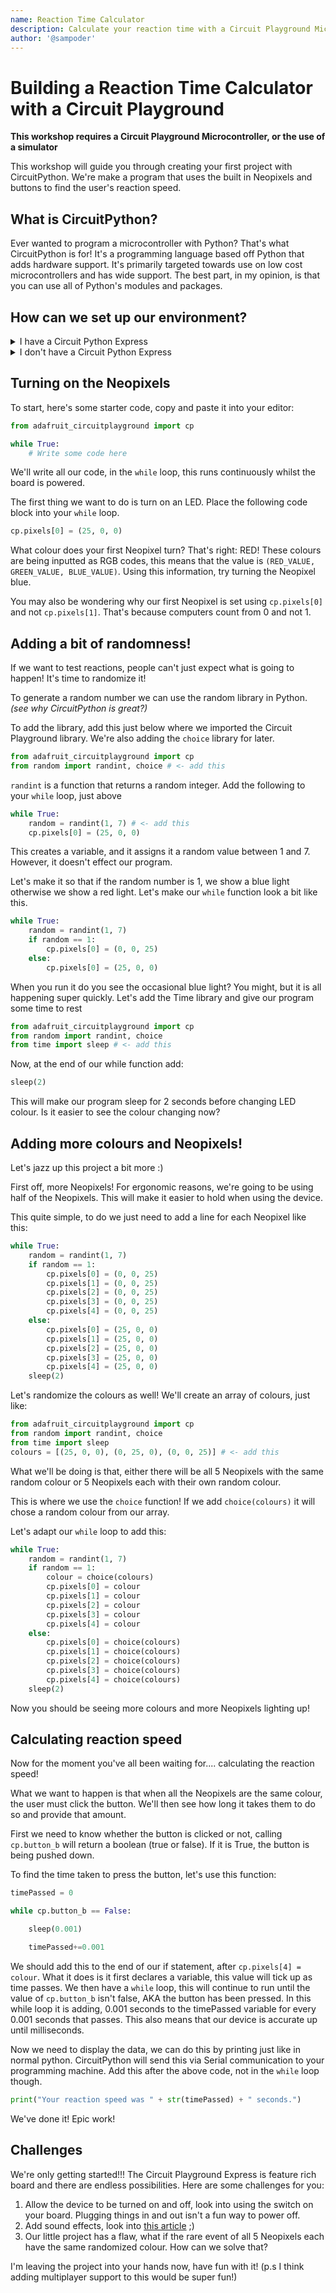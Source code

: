 ```yaml
---
name: Reaction Time Calculator
description: Calculate your reaction time with a Circuit Playground Microcontroller & CircuitPython
author: '@sampoder'
---
```


# Building a Reaction Time Calculator with a Circuit Playground

**This workshop requires a Circuit Playground Microcontroller, or the use of a simulator**

This workshop will guide you through creating your first project with CircuitPython. We're make a program that uses the built in Neopixels and buttons to find the user's reaction speed.

## What is CircuitPython?

Ever wanted to program a microcontroller with Python? That's what CircuitPython is for! It's a programming language based off Python that adds hardware support. It's primarily targeted towards use on low cost microcontrollers and has wide support. The best part, in my opinion, is that you can use all of Python's modules and packages.

## How can we set up our environment?

<details>
  <summary>I have a Circuit Python Express</summary>
  <ol>
    <li>Install CircuitPython onto your board, <a href="https://learn.adafruit.com/adafruit-circuit-playground-express/circuitpython-quickstart">here's how.</a></li>
    <li>Set up Mu Editor, this editor has in-built support for CircuitPython, <a href="https://learn.adafruit.com/adafruit-circuit-playground-express/installing-mu-editor">here's how</a></li>
  </ol>
</details>

<details>
  <summary>I don't have a Circuit Python Express</summary>
  <ol>
    <li><a href="https://code.visualstudio.com/download">Install Visual Studio Code</a></li>
    <li><a href="https://marketplace.visualstudio.com/items?itemName=ms-python.devicesimulatorexpress">Install this VSCode extension</a>, instructions are on the page.</li>
  </ol>
</details>

## Turning on the Neopixels

To start, here's some starter code, copy and paste it into your editor:

```python
from adafruit_circuitplayground import cp

while True:
    # Write some code here
```

We'll write all our code, in the `while` loop, this runs continuously whilst the board is powered.

The first thing we want to do is turn on an LED. Place the following code block into your `while` loop.

```python
cp.pixels[0] = (25, 0, 0)
```

What colour does your first Neopixel turn? That's right: RED! These colours are being inputted as RGB codes, this means that the value is `(RED_VALUE, GREEN_VALUE, BLUE_VALUE)`. Using this information, try turning the Neopixel blue.

You may also be wondering why our first Neopixel is set using `cp.pixels[0]` and not `cp.pixels[1]`. That's because computers count from 0 and not 1.

## Adding a bit of randomness!

If we want to test reactions, people can't just expect what is going to happen! It's time to randomize it!

To generate a random number we can use the random library in Python. _(see why CircuitPython is great?)_

To add the library, add this just below where we imported the Circuit Playground library. We're also adding the `choice` library for later.

```python
from adafruit_circuitplayground import cp
from random import randint, choice # <- add this
``` 

`randint` is a function that returns a random integer. Add the following to your `while` loop, just above

```python
while True:
    random = randint(1, 7) # <- add this
    cp.pixels[0] = (25, 0, 0)
```

This creates a variable, and it assigns it a random value between 1 and 7. However, it doesn't effect our program.

Let's make it so that if the random number is 1, we show a blue light otherwise we show a red light. Let's make our `while` function look a bit like this.

```python
while True:
    random = randint(1, 7)
    if random == 1:
        cp.pixels[0] = (0, 0, 25)
    else:
        cp.pixels[0] = (25, 0, 0)
```

When you run it do you see the occasional blue light? You might, but it is all happening super quickly. Let's add the Time library and give our program some time to rest

```python
from adafruit_circuitplayground import cp
from random import randint, choice 
from time import sleep # <- add this
``` 

Now, at the end of our while function add:

```python
sleep(2)
```
This will make our program sleep for 2 seconds before changing LED colour. Is it easier to see the colour changing now?

## Adding more colours and Neopixels!

Let's jazz up this project a bit more :)

First off, more Neopixels! For ergonomic reasons, we're going to be using half of the Neopixels. This will make it easier to hold when using the device.

This quite simple, to do we just need to add a line for each Neopixel like this:

```python
while True:
    random = randint(1, 7)
    if random == 1:
        cp.pixels[0] = (0, 0, 25)
        cp.pixels[1] = (0, 0, 25)
        cp.pixels[2] = (0, 0, 25)
        cp.pixels[3] = (0, 0, 25)
        cp.pixels[4] = (0, 0, 25)
    else:
        cp.pixels[0] = (25, 0, 0)
        cp.pixels[1] = (25, 0, 0)
        cp.pixels[2] = (25, 0, 0)
        cp.pixels[3] = (25, 0, 0)
        cp.pixels[4] = (25, 0, 0)
    sleep(2)
```

Let's randomize the colours as well! We'll create an array of colours, just like: 

```python
from adafruit_circuitplayground import cp
from random import randint, choice 
from time import sleep
colours = [(25, 0, 0), (0, 25, 0), (0, 0, 25)] # <- add this
``` 

What we'll be doing is that, either there will be all 5 Neopixels with the same random colour or 5 Neopixels each with their own random colour.

This is where we use the `choice` function! If we add `choice(colours)` it will chose a random colour from our array.

Let's adapt our `while` loop to add this:

```python
while True:
    random = randint(1, 7)
    if random == 1:
        colour = choice(colours)
        cp.pixels[0] = colour
        cp.pixels[1] = colour
        cp.pixels[2] = colour
        cp.pixels[3] = colour
        cp.pixels[4] = colour
    else:
        cp.pixels[0] = choice(colours)
        cp.pixels[1] = choice(colours)
        cp.pixels[2] = choice(colours)
        cp.pixels[3] = choice(colours)
        cp.pixels[4] = choice(colours)
    sleep(2)
```

Now you should be seeing more colours and more Neopixels lighting up!

## Calculating reaction speed

Now for the moment you've all been waiting for.... calculating the reaction speed!

What we want to happen is that when all the Neopixels are the same colour, the user must click the button. We'll then see how long it takes them to do so and provide that amount.

First we need to know whether the button is clicked or not, calling `cp.button_b` will return a boolean (true or false). If it is True, the button is being pushed down.

To find the time taken to press the button, let's use this function:

```python
timePassed = 0

while cp.button_b == False:

    sleep(0.001)

    timePassed+=0.001
```

We should add this to the end of our if statement, after `cp.pixels[4] = colour`. What it does is it first declares a variable, this value will tick up as time passes. We then have a `while` loop, this will continue to run until the value of `cp.button_b` isn't false, AKA the button has been pressed. In this while loop it is adding, 0.001 seconds to the timePassed variable for every 0.001 seconds that passes. This also means that our device is accurate up until milliseconds.

Now we need to display the data, we can do this by printing just like in normal python. CircuitPython will send this via Serial communication to your programming machine. Add this after the above code, not in the `while` loop though.

```python
print("Your reaction speed was " + str(timePassed) + " seconds.")
```

We've done it! Epic work!

## Challenges

We're only getting started!!! The Circuit Playground Express is feature rich board and there are endless possibilities. Here are some challenges for you:

1. Allow the device to be turned on and off, look into using the switch on your board. Plugging things in and out isn't a fun way to power off.
2. Add sound effects, look into [this article](https://learn.adafruit.com/circuitpython-made-easy-on-circuit-playground-express/play-tone) ;)
3. Our little project has a flaw, what if the rare event of all 5 Neopixels each have the same randomized colour. How can we solve that?

I'm leaving the project into your hands now, have fun with it! (p.s I think adding multiplayer support to this would be super fun!)